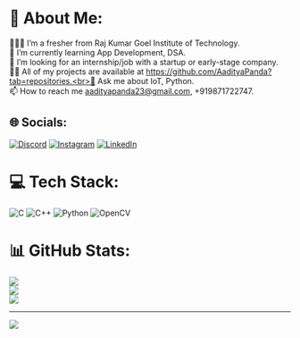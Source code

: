 # 💫 About Me:
🧑🏽‍🎓 I’m a fresher from Raj Kumar Goel Institute of Technology.<br>🌱 I’m currently learning App Development, DSA.<br>🤝 I’m looking for an internship/job with a startup or early-stage company.<br>👨‍💻 All of my projects are available at https://github.com/AadityaPanda?tab=repositories.<br>💬 Ask me about IoT, Python.<br>📫 How to reach me aadityapanda23@gmail.com, +919871722747.


## 🌐 Socials:
[![Discord](https://img.shields.io/badge/Discord-%237289DA.svg?logo=discord&logoColor=white)](https://discord.gg/https://discord.gg/rZC2MYSz) [![Instagram](https://img.shields.io/badge/Instagram-%23E4405F.svg?logo=Instagram&logoColor=white)](https://instagram.com/_aadityapanda_) [![LinkedIn](https://img.shields.io/badge/LinkedIn-%230077B5.svg?logo=linkedin&logoColor=white)](https://linkedin.com/in/aadityapanda) 

# 💻 Tech Stack:
![C](https://img.shields.io/badge/c-%2300599C.svg?style=for-the-badge&logo=c&logoColor=white) ![C++](https://img.shields.io/badge/c++-%2300599C.svg?style=for-the-badge&logo=c%2B%2B&logoColor=white) ![Python](https://img.shields.io/badge/python-3670A0?style=for-the-badge&logo=python&logoColor=ffdd54) ![OpenCV](https://img.shields.io/badge/opencv-%23white.svg?style=for-the-badge&logo=opencv&logoColor=white)
# 📊 GitHub Stats:
![](https://github-readme-stats.vercel.app/api?username=AadityaPanda&theme=dark&hide_border=false&include_all_commits=false&count_private=false)<br/>
![](https://github-readme-streak-stats.herokuapp.com/?user=AadityaPanda&theme=dark&hide_border=false)<br/>
![](https://github-readme-stats.vercel.app/api/top-langs/?username=AadityaPanda&theme=dark&hide_border=false&include_all_commits=false&count_private=false&layout=compact)

---
[![](https://visitcount.itsvg.in/api?id=AadityaPanda&icon=0&color=0)](https://visitcount.itsvg.in)

<!-- Proudly created with GPRM ( https://gprm.itsvg.in ) -->
